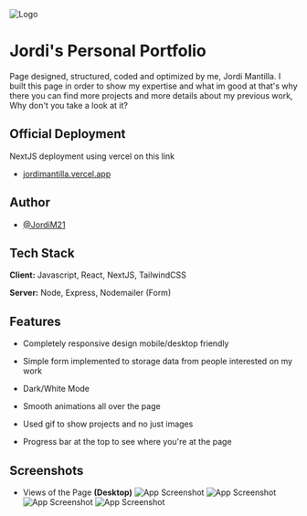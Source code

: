 
![Logo](https://i.imgur.com/O4q3Bf5.png)


# Jordi's Personal Portfolio

Page designed, structured, coded and optimized by me, Jordi Mantilla. I built this page in order to show my expertise and what im good at that's why there you can find more projects and more details about my previous work, Why don't you take a look at it?





## Official Deployment

NextJS deployment using vercel on this link
- [jordimantilla.vercel.app](https://www.github.com/JordiM21)
## Author

- [@JordiM21](https://www.github.com/JordiM21)


## Tech Stack

**Client:** Javascript, React, NextJS, TailwindCSS

**Server:** Node, Express, Nodemailer (Form)


## Features

- Completely responsive design mobile/desktop friendly 

- Simple form implemented to storage data from people interested on my work

- Dark/White Mode

- Smooth animations all over the page

- Used gif to show projects and no just images

- Progress bar at the top to see where you're at the page




## Screenshots

- Views of the Page **(Desktop)**
![App Screenshot](https://i.imgur.com/O4q3Bf5.png)
![App Screenshot](https://i.imgur.com/X1y6hEo.png)
![App Screenshot](https://i.imgur.com/kWMrr3Z.png)
![App Screenshot](https://i.imgur.com/YSwPcpZ.png)



